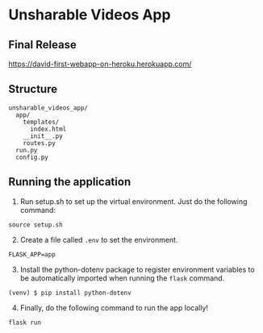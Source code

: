# Unsharable Videos App

## Final Release
https://david-first-webapp-on-heroku.herokuapp.com/

## Structure
```
unsharable_videos_app/
  app/
    templates/
      index.html
    __init__.py
    routes.py
  run.py
  config.py
```

## Running the application
1) Run setup.sh to set up the virtual environment. Just do the following command:
```
source setup.sh
```

2) Create a file called `.env` to set the environment.
```
FLASK_APP=app
```

3) Install the python-dotenv package to register environment
variables to be automatically imported when running the `flask` command.
```
(venv) $ pip install python-dotenv
```   

4) Finally, do the following command to run the app locally!
```
flask run
```